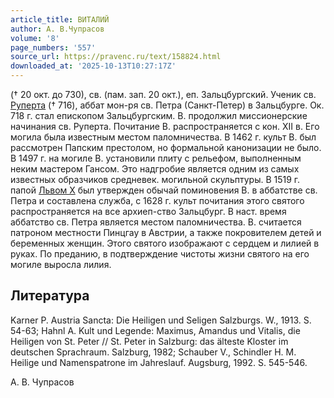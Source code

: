 ```yaml
---
article_title: ВИТАЛИЙ
author: А. В.Чупрасов
volume: '8'
page_numbers: '557'
source_url: https://pravenc.ru/text/158824.html
downloaded_at: '2025-10-13T10:27:17Z'
---
```


(† 20 окт. до 730), св. (пам. зап. 20 окт.), еп. Зальцбургский. Ученик св. [Руперта](https://pravenc.ru/text/Руперта.html) († 716), аббат мон-ря св. Петра (Санкт-Петер) в Зальцбурге. Ок. 718 г. стал епископом Зальцбургским. В. продолжил миссионерские начинания св. Руперта. Почитание В. распространяется с кон. XII в. Его могила была известным местом паломничества. В 1462 г. культ В. был рассмотрен Папским престолом, но формальной канонизации не было. В 1497 г. на могиле В. установили плиту с рельефом, выполненным неким мастером Гансом. Это надгробие является одним из самых известных образчиков средневек. могильной скульптуры. В 1519 г. папой [Львом X](<https://pravenc.ru/text/Львом X.html>) был утвержден обычай поминовения В. в аббатстве св. Петра и составлена служба, с 1628 г. культ почитания этого святого распространяется на все архиеп-ство Зальцбург. В наст. время аббатство св. Петра является местом паломничества. В. считается патроном местности Пинцгау в Австрии, а также покровителем детей и беременных женщин. Этого святого изображают с сердцем и лилией в руках. По преданию, в подтверждение чистоты жизни святого на его могиле выросла лилия.

## Литература

Karner P. Austria Sancta: Die Heiligen und Seligen Salzburgs. W., 1913. S. 54-63; Hahnl A. Kult und Legende: Maximus, Amandus und Vitalis, die Heiligen von St. Peter // St. Peter in Salzburg: das älteste Kloster im deutschen Sprachraum. Salzburg, 1982; Schauber V., Schindler H. M. Heilige und Namenspatrone im Jahreslauf. Augsburg, 1992. S. 545-546.

А. В.  Чупрасов
